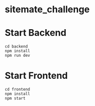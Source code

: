 # sitemate_challenge

# Start Backend

```
cd backend
npm install
npm run dev
```

# Start Frontend

```
cd frontend
npm install
npm start
```
